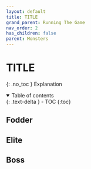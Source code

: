 ```yaml
---
layout: default
title: TITLE
grand_parent: Running The Game
nav_order: 2
has_children: false
parent: Monsters
---
```

# TITLE
{: .no_toc }
Explanation

<details open markdown="block">
  <summary>
    Table of contents
  </summary>
  {: .text-delta }
- TOC
{:toc}
</details>


## Fodder

## Elite

## Boss
